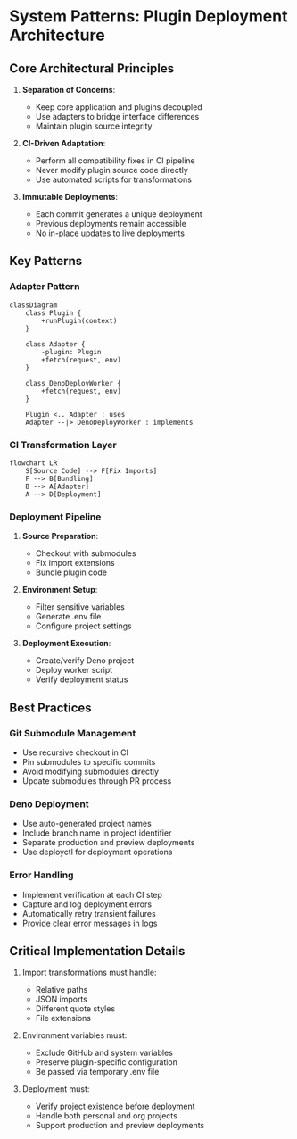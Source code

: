 # System Patterns: Plugin Deployment Architecture

## Core Architectural Principles
1. **Separation of Concerns**:
   - Keep core application and plugins decoupled
   - Use adapters to bridge interface differences
   - Maintain plugin source integrity

2. **CI-Driven Adaptation**:
   - Perform all compatibility fixes in CI pipeline
   - Never modify plugin source code directly
   - Use automated scripts for transformations

3. **Immutable Deployments**:
   - Each commit generates a unique deployment
   - Previous deployments remain accessible
   - No in-place updates to live deployments

## Key Patterns

### Adapter Pattern
```mermaid
classDiagram
    class Plugin {
        +runPlugin(context)
    }

    class Adapter {
        -plugin: Plugin
        +fetch(request, env)
    }

    class DenoDeployWorker {
        +fetch(request, env)
    }

    Plugin <.. Adapter : uses
    Adapter --|> DenoDeployWorker : implements
```

### CI Transformation Layer
```mermaid
flowchart LR
    S[Source Code] --> F[Fix Imports]
    F --> B[Bundling]
    B --> A[Adapter]
    A --> D[Deployment]
```

### Deployment Pipeline
1. **Source Preparation**:
   - Checkout with submodules
   - Fix import extensions
   - Bundle plugin code

2. **Environment Setup**:
   - Filter sensitive variables
   - Generate .env file
   - Configure project settings

3. **Deployment Execution**:
   - Create/verify Deno project
   - Deploy worker script
   - Verify deployment status

## Best Practices

### Git Submodule Management
- Use recursive checkout in CI
- Pin submodules to specific commits
- Avoid modifying submodules directly
- Update submodules through PR process

### Deno Deployment
- Use auto-generated project names
- Include branch name in project identifier
- Separate production and preview deployments
- Use deployctl for deployment operations

### Error Handling
- Implement verification at each CI step
- Capture and log deployment errors
- Automatically retry transient failures
- Provide clear error messages in logs

## Critical Implementation Details
1. Import transformations must handle:
   - Relative paths
   - JSON imports
   - Different quote styles
   - File extensions

2. Environment variables must:
   - Exclude GitHub and system variables
   - Preserve plugin-specific configuration
   - Be passed via temporary .env file

3. Deployment must:
   - Verify project existence before deployment
   - Handle both personal and org projects
   - Support production and preview deployments
